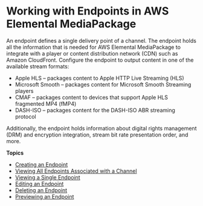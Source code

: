 # Working with Endpoints in AWS Elemental MediaPackage<a name="endpoints"></a>

An endpoint defines a single delivery point of a channel\. The endpoint holds all the information that is needed for AWS Elemental MediaPackage to integrate with a player or content distribution network \(CDN\) such as Amazon CloudFront\. Configure the endpoint to output content in one of the available stream formats:
+ Apple HLS – packages content to Apple HTTP Live Streaming \(HLS\)
+ Microsoft Smooth – packages content for Microsoft Smooth Streaming players
+ CMAF – packages content to devices that support Apple HLS fragmented MP4 \(fMP4\)
+ DASH\-ISO – packages content for the DASH\-ISO ABR streaming protocol

Additionally, the endpoint holds information about digital rights management \(DRM\) and encryption integration, stream bit rate presentation order, and more\.

**Topics**
+ [Creating an Endpoint](endpoints-create.md)
+ [Viewing All Endpoints Associated with a Channel](endpoints-view-all.md)
+ [Viewing a Single Endpoint](endpoints-view-one.md)
+ [Editing an Endpoint](endpoints-edit.md)
+ [Deleting an Endpoint](endpoints-delete.md)
+ [Previewing an Endpoint](endpoints-preview.md)